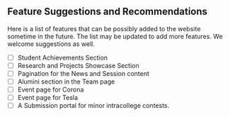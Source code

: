 ## Feature Suggestions and Recommendations

Here is a list of features that can be possibly added to the website sometime in the future. The list may be updated to add more features. We welcome suggestions as well.

- [ ] Student Achievements Section
- [ ] Research and Projects Showcase Section
- [ ] Pagination for the News and Session content
- [ ] Alumini section in the Team page
- [ ] Event page for Corona
- [ ] Event page for Tesla
- [ ] A Submission portal for minor intracollege contests.
